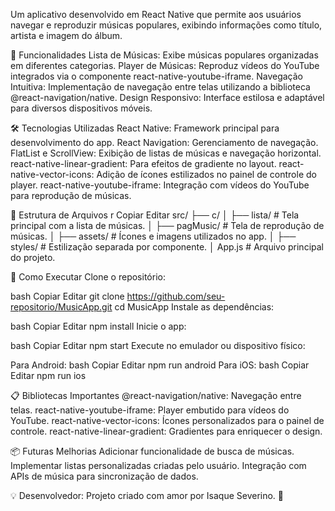 Um aplicativo desenvolvido em React Native que permite aos usuários navegar e reproduzir músicas populares, exibindo informações como título, artista e imagem do álbum.

🎯 Funcionalidades
Lista de Músicas: Exibe músicas populares organizadas em diferentes categorias.
Player de Músicas: Reproduz vídeos do YouTube integrados via o componente react-native-youtube-iframe.
Navegação Intuitiva: Implementação de navegação entre telas utilizando a biblioteca @react-navigation/native.
Design Responsivo: Interface estilosa e adaptável para diversos dispositivos móveis.

🛠 Tecnologias Utilizadas
React Native: Framework principal para desenvolvimento do app.
React Navigation: Gerenciamento de navegação.
FlatList e ScrollView: Exibição de listas de músicas e navegação horizontal.
react-native-linear-gradient: Para efeitos de gradiente no layout.
react-native-vector-icons: Adição de ícones estilizados no painel de controle do player.
react-native-youtube-iframe: Integração com vídeos do YouTube para reprodução de músicas.

📂 Estrutura de Arquivos
r
Copiar
Editar
src/
├── c/
│   ├── lista/          # Tela principal com a lista de músicas.
│   ├── pagMusic/       # Tela de reprodução de músicas.
│
├── assets/             # Ícones e imagens utilizados no app.
│
├── styles/             # Estilização separada por componente.
│
App.js                  # Arquivo principal do projeto.

🚀 Como Executar
Clone o repositório:

bash
Copiar
Editar
git clone https://github.com/seu-repositorio/MusicApp.git
cd MusicApp
Instale as dependências:

bash
Copiar
Editar
npm install
Inicie o app:

bash
Copiar
Editar
npm start
Execute no emulador ou dispositivo físico:

Para Android:
bash
Copiar
Editar
npm run android
Para iOS:
bash
Copiar
Editar
npm run ios

📋 Bibliotecas Importantes
@react-navigation/native: Navegação entre telas.
react-native-youtube-iframe: Player embutido para vídeos do YouTube.
react-native-vector-icons: Ícones personalizados para o painel de controle.
react-native-linear-gradient: Gradientes para enriquecer o design.

📦 Futuras Melhorias
Adicionar funcionalidade de busca de músicas.
Implementar listas personalizadas criadas pelo usuário.
Integração com APIs de música para sincronização de dados.

💡 Desenvolvedor:
Projeto criado com amor por Isaque Severino. 🖤

